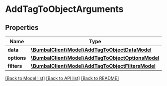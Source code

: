 # AddTagToObjectArguments

## Properties
Name | Type | Description | Notes
------------ | ------------- | ------------- | -------------
**data** | [**\BumbalClient\Model\AddTagToObjectDataModel**](AddTagToObjectDataModel.md) |  | [optional] 
**options** | [**\BumbalClient\Model\AddTagToObjectOptionsModel**](AddTagToObjectOptionsModel.md) |  | [optional] 
**filters** | [**\BumbalClient\Model\AddTagToObjectFiltersModel**](AddTagToObjectFiltersModel.md) |  | [optional] 

[[Back to Model list]](../README.md#documentation-for-models) [[Back to API list]](../README.md#documentation-for-api-endpoints) [[Back to README]](../README.md)


